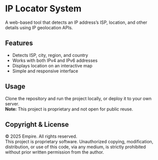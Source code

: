 # IP Locator System

A web-based tool that detects an IP address’s ISP, location, and other details using IP geolocation APIs.

## Features
- Detects ISP, city, region, and country
- Works with both IPv4 and IPv6 addresses
- Displays location on an interactive map
- Simple and responsive interface

## Usage
Clone the repository and run the project locally, or deploy it to your own server.  
**Note:** This project is proprietary and not open for public reuse.

## Copyright & License
© 2025 Empire. All rights reserved.  
This project is proprietary software. Unauthorized copying, modification, distribution, or use of this code, via any medium, is strictly prohibited without prior written permission from the author.
